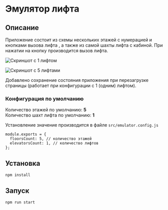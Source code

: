 # Эмулятор лифта
## Описание
Приложение  состоит из схемы нескольких этажей с нумерацией и кнопками вызова лифта , а также из самой шахты лифта с кабиной. При нажатии на кнопку производится вызов лифта. 


![Скриншот с 1 лифтом](https://i2.paste.pics/IWUEE.png?trs=1d482173d254c3f117acdd853a5ac1b068b0d9954f17ba0f0abe5ccbb3356b5e)

![Скриншот с 5 лифтами](https://i2.paste.pics/IWUEW.png?trs=1d482173d254c3f117acdd853a5ac1b068b0d9954f17ba0f0abe5ccbb3356b5e)

Добавлено сохранение состояния приложения при перезагрузке страницы (работает при конфигурации с 1 (одним) лифтом).
### Конфигурация по умолчанию
Количество этажей по умолчанию: **5**  
Количество шахт лифта по умолчанию: **1**  

Установление значение производится в файле `src/emulator.config.js`

```
module.exports = {
  floorsCount: 5, // количество этажей
  elevatorsCount: 1, // количество лифтов
};
```

## Установка
```
npm install
```

## Запуск
```
npm run start
```
